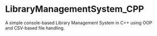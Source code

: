 # LibraryManagementSystem_CPP
A simple console-based Library Management System in C++ using OOP and CSV-based file handling.
